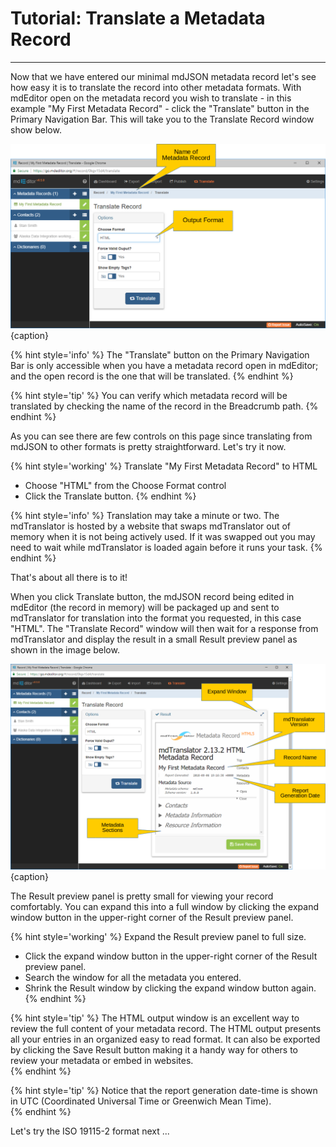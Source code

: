 # Tutorial: Translate a Metadata Record
---

Now that we have entered our minimal mdJSON metadata record let's see how easy it is to translate the record into other metadata formats.  With mdEditor open on the metadata record you wish to translate - in this example "My First Metadata Record" -  click the "Translate" button in the <span class="md-window">Primary Navigation Bar</span>.  This will take you to the Translate Record window show below.

![Translate Record Window](/assets/get-started/translate-mdjson-1.png){caption}

{% hint style='info' %}
  The "Translate" button on the <span class="md-window">Primary Navigation Bar</span> is only accessible when you have a metadata record open in mdEditor; and the open record is the one that will be translated. 
{% endhint %}

{% hint style='tip' %}
  You can verify which metadata record will be translated by checking the name of the record in the <span class="md-window">Breadcrumb</span> path.
{% endhint %}

As you can see there are few controls on this page since translating from mdJSON to other formats is pretty straightforward.  Let's try it now. 

{% hint style='working' %}
  Translate "My First Metadata Record" to HTML
  * Choose "HTML" from the <span class="md-element">Choose Format</span> control
  * Click the <span class="btn btn-primary btn-sm"> <i class="fa fa-retweet"> </i> Translate</span> button.
{% endhint %}

{% hint style='info' %}
  Translation may take a minute or two.  The mdTranslator is hosted by a website that swaps mdTranslator out of memory when it is not being actively used.  If it was swapped out you may need to wait while mdTranslator is loaded again before it runs your task. 
{% endhint %}

That's about all there is to it!

When you click <span class="btn btn-primary btn-sm"> <i class="fa fa-retweet"> </i> Translate</span> button, the mdJSON record being edited in mdEditor (the record in memory) will be packaged up and sent to mdTranslator for translation into the format you requested, in this case "HTML".  The "Translate Record" window will then wait for a response from mdTranslator and display the result in a small <span class="md-panel">Result</span> preview panel as shown in the image below. 

![Translate Record Window - Preview Window](/assets/get-started/translate-mdjson-2.png){caption}

The <span class="md-panel">Result</span> preview panel is pretty small for viewing your record comfortably.  You can expand this into a full window by clicking the expand window button in the upper-right corner of the <span class="md-panel">Result</span> preview panel. 

{% hint style='working' %}
  Expand the <span class="md-panel">Result</span> preview panel to full size.
  * Click the expand window button in the upper-right corner of the <span class="md-panel">Result</span> preview panel.
  * Search the window for all the metadata you entered. 
  * Shrink the <span class="md-window">Result</span> window by clicking the expand window button again.
{% endhint %} 

{% hint style='tip' %}
  The HTML output window is an excellent way to review the full content of your metadata record.  The HTML output presents all your entries in an organized easy to read format.  It can also be exported by clicking the <span class="btn btn-success btn-sm"> <i class="fa fa-floppy-o"> </i> Save Result</span> button making it a handy way for others to review your metadata or embed in websites.  
{% endhint %}

{% hint style='tip' %}
  Notice that the report generation date-time is shown in UTC (Coordinated Universal Time or Greenwich Mean Time).  
{% endhint %}

Let's try the ISO 19115-2 format next ...
